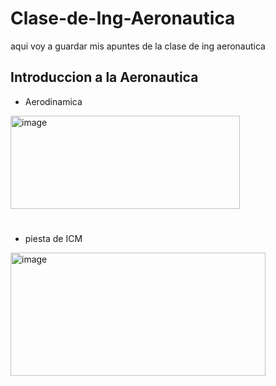 # Clase-de-Ing-Aeronautica
aqui voy a guardar mis apuntes de la clase de ing aeronautica



## Introduccion a la Aeronautica 

- Aerodinamica
 <img width="367" height="149" alt="image" src="https://github.com/user-attachments/assets/b42bec75-b6f9-4b77-a10a-6d2d95dda761" />
 
#

- piesta de ICM
<img width="408" height="197" alt="image" src="https://github.com/user-attachments/assets/07838c8d-6afb-4382-b6b3-5b2b2a1a3f55" />



